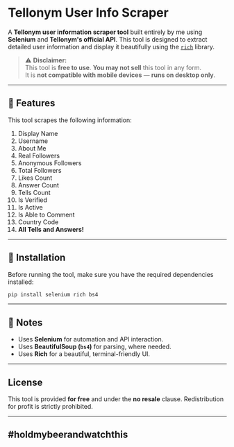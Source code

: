 # Tellonym User Info Scraper

A **Tellonym user information scraper tool** built entirely by me using **Selenium** and **Tellonym's official API**. This tool is designed to extract detailed user information and display it beautifully using the [`rich`](https://github.com/Textualize/rich) library.

> ⚠️ **Disclaimer:**  
> This tool is **free to use**. **You may not sell** this tool in any form.  
> It is **not compatible with mobile devices** — **runs on desktop only**.

---

## 🔧 Features

This tool scrapes the following information:

1. Display Name  
2. Username  
3. About Me  
4. Real Followers  
5. Anonymous Followers  
6. Total Followers  
7. Likes Count  
8. Answer Count  
9. Tells Count  
10. Is Verified  
11. Is Active  
12. Is Able to Comment  
13. Country Code  
14. **All Tells and Answers!**

---

## 🚀 Installation

Before running the tool, make sure you have the required dependencies installed:

```bash
pip install selenium rich bs4
```

---

## 📌 Notes

- Uses **Selenium** for automation and API interaction.
- Uses **BeautifulSoup (`bs4`)** for parsing, where needed.
- Uses **Rich** for a beautiful, terminal-friendly UI.

---

## License

This tool is provided **for free** and under the **no resale** clause. Redistribution for profit is strictly prohibited.

---

## #holdmybeerandwatchthis 
